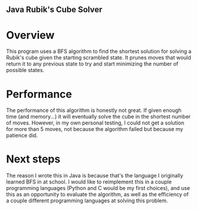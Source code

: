 ## Java Rubik's Cube Solver

# Overview
This program uses a BFS algorithm to find the shortest solution for solving a Rubik's cube given the starting scrambled state. It prunes moves that would return it to any previous state to try and start minimizing the number of possible states.

# Performance
The performance of this algorithm is honestly not great. If given enough time (and memory...) it will eventually solve the cube in the shortest number of moves. However, in my own personal testing, I could not get a solution for more than 5 moves, not because the algorithm failed but because my patience did.

# Next steps
The reason I wrote this in Java is because that's the language I originally learned BFS in at school. I would like to reimplement this in a couple programming languages (Python and C would be my first choices), and use this as an opportunity to evaluate the algorithm, as well as the efficiency of a couple different programming languages at solving this problem.
